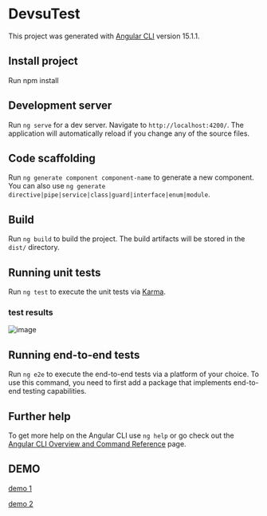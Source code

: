# DevsuTest

This project was generated with [Angular CLI](https://github.com/angular/angular-cli) version 15.1.1.

## Install project

Run npm install

## Development server

Run `ng serve` for a dev server. Navigate to `http://localhost:4200/`. The application will automatically reload if you change any of the source files.

## Code scaffolding

Run `ng generate component component-name` to generate a new component. You can also use `ng generate directive|pipe|service|class|guard|interface|enum|module`.

## Build

Run `ng build` to build the project. The build artifacts will be stored in the `dist/` directory.

## Running unit tests

Run `ng test` to execute the unit tests via [Karma](https://karma-runner.github.io).

### test results
![image](https://github.com/jogonpav/JosePabon/assets/30030782/62cae9ee-add2-4527-94d2-8966144cccca)

## Running end-to-end tests

Run `ng e2e` to execute the end-to-end tests via a platform of your choice. To use this command, you need to first add a package that implements end-to-end testing capabilities.

## Further help

To get more help on the Angular CLI use `ng help` or go check out the [Angular CLI Overview and Command Reference](https://angular.io/cli) page.

## DEMO

[demo 1](https://github.com/jogonpav/JosePabon/assets/30030782/e9755e7d-4a4a-4cfa-8cde-3be430a77502)

[demo 2](https://github.com/jogonpav/JosePabon/assets/30030782/e6483344-606f-4927-b7dd-19e192b1269f)



